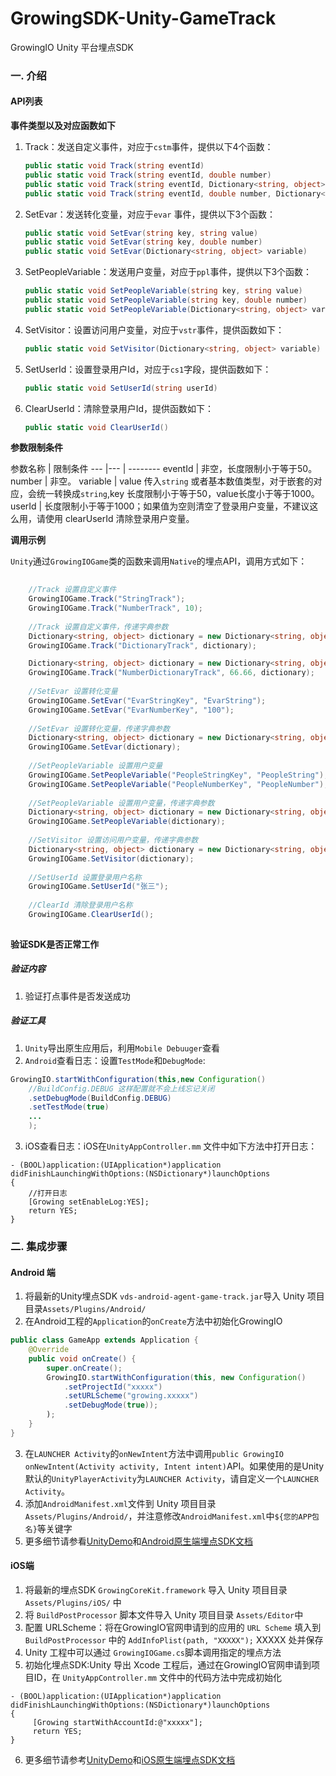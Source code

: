 
# GrowingSDK-Unity-GameTrack
GrowingIO Unity 平台埋点SDK

### 一. 介绍

#### API列表

**事件类型以及对应函数如下**

1. Track：发送自定义事件，对应于`cstm`事件，提供以下4个函数：
    ```C#
    public static void Track(string eventId)
    public static void Track(string eventId, double number)
    public static void Track(string eventId, Dictionary<string, object> variable)
    public static void Track(string eventId, double number, Dictionary<string, object> variable)
    ```
2. SetEvar：发送转化变量，对应于`evar` 事件，提供以下3个函数：
    
    ```C#
    public static void SetEvar(string key, string value)
    public static void SetEvar(string key, double number)
    public static void SetEvar(Dictionary<string, object> variable)
    ```
3. SetPeopleVariable：发送用户变量，对应于`ppl`事件，提供以下3个函数：
    
    ```C#
    public static void SetPeopleVariable(string key, string value)
    public static void SetPeopleVariable(string key, double number)
    public static void SetPeopleVariable(Dictionary<string, object> variable)
    ```
4. SetVisitor：设置访问用户变量，对应于`vstr`事件，提供函数如下：
    
    ```C#
    public static void SetVisitor(Dictionary<string, object> variable)
    ```

5. SetUserId：设置登录用户Id，对应于`cs1`字段，提供函数如下：
    
    ```C#
    public static void SetUserId(string userId)
    ```

6. ClearUserId：清除登录用户Id，提供函数如下：
    
    ```C#
    public static void ClearUserId()
    ```

**参数限制条件**


 参数名称   | 限制条件
 ---     |---  | -------- 
 eventId  | 非空，长度限制小于等于50。
 number   | 非空。
 variable | value 传入`string` 或者基本数值类型，对于嵌套的对应，会统一转换成`string`,key 长度限制小于等于50，value长度小于等于1000。
 userId   | 长度限制小于等于1000；如果值为空则清空了登录用户变量，不建议这么用，请使用 clearUserId 清除登录用户变量。

**调用示例**

`Unity`通过`GrowingIOGame`类的函数来调用`Native`的埋点API，调用方式如下：

```C#
    
    //Track 设置自定义事件
    GrowingIOGame.Track("StringTrack");
    GrowingIOGame.Track("NumberTrack", 10);
    
    //Track 设置自定义事件，传递字典参数
    Dictionary<string, object> dictionary = new Dictionary<string, object> {{"key1", "value1"}, {"key2", 111}, {"key3", false}};
    GrowingIOGame.Track("DictionaryTrack", dictionary);

    Dictionary<string, object> dictionary = new Dictionary<string, object> {{"key1", "value1"}, {"key2", 111.11}};
    GrowingIOGame.Track("NumberDictionaryTrack", 66.66, dictionary);
    
    //SetEvar 设置转化变量
    GrowingIOGame.SetEvar("EvarStringKey", "EvarString");
    GrowingIOGame.SetEvar("EvarNumberKey", "100");
    
    //SetEvar 设置转化变量，传递字典参数
    Dictionary<string, object> dictionary = new Dictionary<string, object> {{"EvarKey1", "EvarValue1"}, {"EvarKey2", true}};
    GrowingIOGame.SetEvar(dictionary);
    
    //SetPeopleVariable 设置用户变量
    GrowingIOGame.SetPeopleVariable("PeopleStringKey", "PeopleString");
    GrowingIOGame.SetPeopleVariable("PeopleNumberKey", "PeopleNumber");
    
    //SetPeopleVariable 设置用户变量，传递字典参数
    Dictionary<string, object> dictionary = new Dictionary<string, object> {{"PeopleKey1", "PeopleValue1"}, {"PeopleKey2", 6.66}};
    GrowingIOGame.SetPeopleVariable(dictionary);
    
    //SetVisitor 设置访问用户变量，传递字典参数
    Dictionary<string, object> dictionary = new Dictionary<string, object> {{"VisitorKey1", "VisitorValue1"}, {"VisitorKey2", false}};
    GrowingIOGame.SetVisitor(dictionary);
    
    //SetUserId 设置登录用户名称
    GrowingIOGame.SetUserId("张三");
    
    //ClearId 清除登录用户名称
    GrowingIOGame.ClearUserId();
            
```

**验证SDK是否正常工作**

##### 验证内容

1. 验证打点事件是否发送成功

##### 验证工具
1. `Unity`导出原生应用后，利用`Mobile Debuuger`查看
2. `Android`查看日志：设置`TestMode`和`DebugMode`:

```Java
GrowingIO.startWithConfiguration(this,new Configuration()
    //BuildConfig.DEBUG 这样配置就不会上线忘记关闭
    .setDebugMode(BuildConfig.DEBUG)
    .setTestMode(true)
    ...
    );
```
3. iOS查看日志：iOS在`UnityAppController.mm` 文件中如下方法中打开日志：

```OC
- (BOOL)application:(UIApplication*)application didFinishLaunchingWithOptions:(NSDictionary*)launchOptions
{
    //打开日志
    [Growing setEnableLog:YES];
    return YES;
}
```

### 二. 集成步骤
#### Android 端
1. 将最新的Unity埋点SDK `vds-android-agent-game-track.jar`导入 Unity 项目目录`Assets/Plugins/Android/`
2. 在Android工程的`Application`的`onCreate`方法中初始化GrowingIO
```java
public class GameApp extends Application {
    @Override
    public void onCreate() {
        super.onCreate();
        GrowingIO.startWithConfiguration(this, new Configuration()     
            .setProjectId("xxxxx")
            .setURLScheme("growing.xxxxx")
            .setDebugMode(true));
        );
    }
}
```
3. 在`LAUNCHER Activity`的`onNewIntent`方法中调用`public GrowingIO onNewIntent(Activity activity, Intent intent)`API。如果使用的是Unity默认的`UnityPlayerActivity`为`LAUNCHER Activity`，请自定义一个`LAUNCHER Activity`。
4. 添加`AndroidManifest.xml`文件到 Unity 项目目录`Assets/Plugins/Android/`，并注意修改`AndroidManifest.xml`中`${您的APP包名}`等关键字
5. 更多细节请参看[UnityDemo](https://github.com/growingio/GrowingSDK-Unity-GameTrack/tree/master/UnityDemo)和[Android原生端埋点SDK文档](https://docs.growingio.com/docs/sdk-integration/android-sdk/android-mai-dian-sdk)

#### iOS端

1. 将最新的埋点SDK `GrowingCoreKit.framework` 导入 Unity 项目目录 `Assets/Plugins/iOS/` 中
2. 将 `BuildPostProcessor` 脚本文件导入 Unity 项目目录 `Assets/Editor`中  
3. 配置 URLScheme：将在GrowingIO官网申请到的应用的 `URL Scheme` 填入到 `BuildPostProcessor` 中的 `AddInfoPlist(path, "XXXXX");` XXXXX 处并保存
4. Unity 工程中可以通过 `GrowingIOGame.cs`脚本调用指定的埋点方法
5. 初始化埋点SDK:Unity 导出 Xcode 工程后，通过在GrowingIO官网申请到项目ID，在 `UnityAppController.mm` 文件中的代码方法中完成初始化

```objc
- (BOOL)application:(UIApplication*)application didFinishLaunchingWithOptions:(NSDictionary*)launchOptions
{
     [Growing startWithAccountId:@"xxxxx"];
     return YES;
}

```
6. 更多细节请参考[UnityDemo](https://github.com/growingio/GrowingSDK-Unity-GameTrack/tree/master/UnityDemo)和[iOS原生端埋点SDK文档](https://docs.growingio.com/docs/sdk-integration/ios-sdk-1/mai-dian-sdk-ji-cheng)
